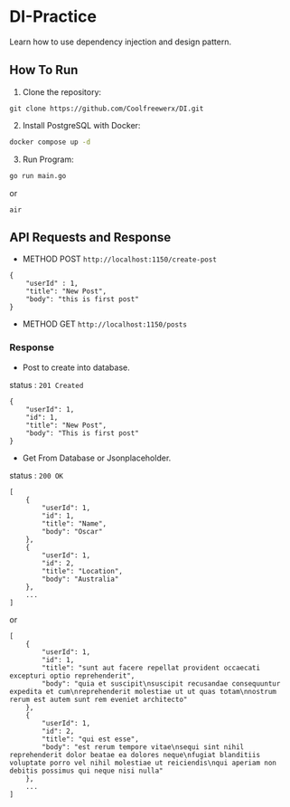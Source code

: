 # DI-Practice

Learn how to use dependency injection and design pattern.

## How To Run 
1. Clone the repository:
```git
git clone https://github.com/Coolfreewerx/DI.git
```

2. Install PostgreSQL with Docker:
```bash
docker compose up -d
```

3. Run Program:
```bash
go run main.go 
```
or 
```
air 
```

## API Requests and Response

- METHOD POST `http://localhost:1150/create-post`
```
{
    "userId" : 1,
    "title": "New Post",
    "body": "this is first post"
}
```

- METHOD GET `http://localhost:1150/posts`

### Response

- Post to create into database.

status : `201 Created`

```
{
    "userId": 1,
    "id": 1,
    "title": "New Post",
    "body": "This is first post"
}
```



- Get From Database or Jsonplaceholder.

status : `200 OK`

```
[
    {
        "userId": 1,
        "id": 1,
        "title": "Name",
        "body": "Oscar"
    },
    {
        "userId": 1,
        "id": 2,
        "title": "Location",
        "body": "Australia"
    },
    ...
]
```
or 

```
[
    {
        "userId": 1,
        "id": 1,
        "title": "sunt aut facere repellat provident occaecati excepturi optio reprehenderit",
        "body": "quia et suscipit\nsuscipit recusandae consequuntur expedita et cum\nreprehenderit molestiae ut ut quas totam\nnostrum rerum est autem sunt rem eveniet architecto"
    },
    {
        "userId": 1,
        "id": 2,
        "title": "qui est esse",
        "body": "est rerum tempore vitae\nsequi sint nihil reprehenderit dolor beatae ea dolores neque\nfugiat blanditiis voluptate porro vel nihil molestiae ut reiciendis\nqui aperiam non debitis possimus qui neque nisi nulla"
    },
    ...
]
```

